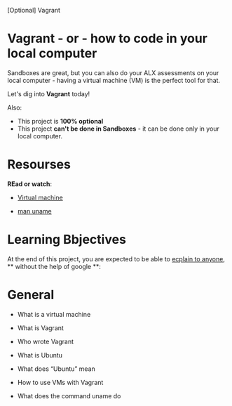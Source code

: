 [Optional] Vagrant

# Vagrant - or - how to code in your local computer

Sandboxes are great, but you can also do your ALX assessments on your local computer - having a virtual machine (VM) is the perfect tool for that.

Let's dig into **Vagrant** today!

Also:

* This project is **100% optional**
* This project **can't be done in Sandboxes** - it can be done only in your local computer.

# Resourses

**REad or watch**:

* [Virtual machine](https://intranet.alxswe.com/rltoken/eoV8V_5fgzW_UhJ3PtVyWw "Virtual machine")

* [man uname](https://intranet.alxswe.com/rltoken/Z4MowYniH5YJoZo4jZgIBw "man uname")


# Learning Bbjectives

At the end of this project, you are expected to be able to [ecplain to anyone](https://intranet.alxswe.com/rltoken/g5OVhHRsT0jjsvUI1Y8jgw "explain to anyone"), ** without the help of google **:


# General

* What is a virtual machine

* What is Vagrant

* Who wrote Vagrant

* What is Ubuntu

* What does “Ubuntu” mean

* How to use VMs with Vagrant

* What does the command uname do
